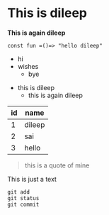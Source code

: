 # This is dileep
**This is again dileep**
```
const fun =()=> "hello dileep"
```

* hi
* wishes
  * bye

- this is dileep
  - this is again dileep

id|name
--|--
1|dileep
2|sai
3|hello

>this is a quote of mine 

This is just a text

```
git add 
git status
git commit
```